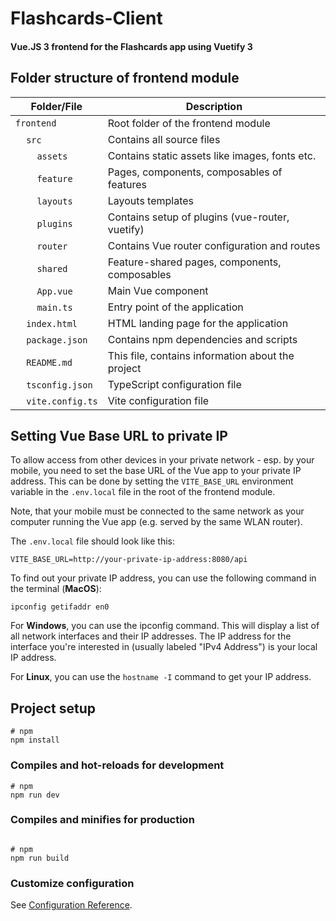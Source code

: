 # Flashcards-Client
#### Vue.JS 3 frontend for the Flashcards app using Vuetify 3


## Folder structure of frontend module

| Folder/File                                                      | Description                                       |
|------------------------------------------------------------------|---------------------------------------------------|
| `frontend`                                                       | Root folder of the frontend module                |
| &nbsp;&nbsp;&nbsp;&nbsp;`src`                                    | Contains all source files                         |
| &nbsp;&nbsp;&nbsp;&nbsp;&nbsp;&nbsp;&nbsp;&nbsp;`assets`         | Contains static assets like images, fonts etc.    |
| &nbsp;&nbsp;&nbsp;&nbsp;&nbsp;&nbsp;&nbsp;&nbsp;`feature`        | Pages, components, composables of features        |
| &nbsp;&nbsp;&nbsp;&nbsp;&nbsp;&nbsp;&nbsp;&nbsp;`layouts`        | Layouts templates                                 |
| &nbsp;&nbsp;&nbsp;&nbsp;&nbsp;&nbsp;&nbsp;&nbsp;`plugins`        | Contains setup of plugins (vue-router, vuetify)   |
| &nbsp;&nbsp;&nbsp;&nbsp;&nbsp;&nbsp;&nbsp;&nbsp;`router`         | Contains Vue router configuration and routes      |
| &nbsp;&nbsp;&nbsp;&nbsp;&nbsp;&nbsp;&nbsp;&nbsp;`shared`         | Feature-shared pages, components, composables     |
| &nbsp;&nbsp;&nbsp;&nbsp;&nbsp;&nbsp;&nbsp;&nbsp;`App.vue`        | Main Vue component                                |
| &nbsp;&nbsp;&nbsp;&nbsp;&nbsp;&nbsp;&nbsp;&nbsp;`main.ts`        | Entry point of the application                    |
| &nbsp;&nbsp;&nbsp;&nbsp;`index.html`                             | HTML landing page for the application             |
| &nbsp;&nbsp;&nbsp;&nbsp;`package.json`                           | Contains npm dependencies and scripts             |
| &nbsp;&nbsp;&nbsp;&nbsp;`README.md`                              | This file, contains information about the project |
| &nbsp;&nbsp;&nbsp;&nbsp;`tsconfig.json`                          | TypeScript configuration file                     |
| &nbsp;&nbsp;&nbsp;&nbsp;`vite.config.ts`                         | Vite configuration file                           |

## Setting Vue Base URL to private IP
To allow access from other devices in your private network - esp. by your mobile, you need to set the base URL of the
Vue app to your private IP address. This can be done by setting the `VITE_BASE_URL` environment variable in the
`.env.local` file in the root of the frontend module. 

Note, that your mobile must be connected to the same network as your computer running the Vue app (e.g. served by the same WLAN router).

The `.env.local` file should look like this:
```config
VITE_BASE_URL=http://your-private-ip-address:8080/api
```
To find out your private IP address, you can use the following command in the terminal (**MacOS**):
```shell
ipconfig getifaddr en0
```
For **Windows**, you can use the ipconfig command. This will display a list of all network interfaces and their IP addresses.
The IP address for the interface you're interested in (usually labeled "IPv4 Address") is your local IP address.

For **Linux**, you can use the `hostname -I` command to get your IP address.

## Project setup

```
# npm
npm install

```

### Compiles and hot-reloads for development

```
# npm
npm run dev

```

### Compiles and minifies for production

```

# npm
npm run build

```

### Customize configuration

See [Configuration Reference](https://vitejs.dev/config/).
